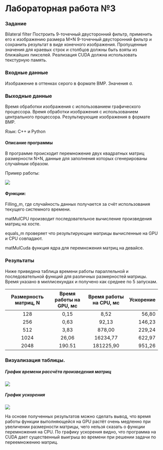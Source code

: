 # Лабораторная работа №3
### Задание
Bilateral filter
Построить 9-точечный двусторонний фильтр, применить его к изображению размера M×N 9-точечный двусторонний фильтр и сохранить результат в виде конечного изображения.
Пропущенные значения для краевых строк и столбцов должны быть взяты из ближайших пикселей.
Реализация CUDA должна использовать текстурную память.
### Входные данные
Изображение в оттенках серого в формате BMP.
Значения σ.
### Выходные данные
Время обработки изображения с использованием графического процессора.
Время обработки изображения с использованием центрального процессора.
Результирующие изображения в формате BMP.

Язык: C++ и Python  

#### Описание программы
В программе происходит перемножение двух квадратных матриц размерности N×N, данные для заполнения которых сгенерированы случайным образом.

Пример работы:

![](example.JPG)

#### Функции:
Filling_m, где случайность данных получается за счёт использования текущего системного времени.

matMulCPU производит последовательное вычисление произведения матриц на хосте.

equals_m проверяет что результирующие матрицы вычисленные на GPU и CPU совпадают.

matMulCuda функция ядра для перемножения матриц на девайсе. 

### Результаты
Ниже приведена таблица времени работы параллельной и последовательной функций для различных размерностей матрицы. Время указано в миллисекундах и получено как среднее по 5 запускам.

Размерность матриц, N | Время работы на GPU, мс | Время работы на CPU, мс | Ускорение
:----:|:-------:|:-----------:|------:
128 | 0,15 | 8,52 | 56,80
256 | 0,63| 92,13 | 146,23
512 | 3,83 | 878,00 | 229,24
1024 | 26,06 | 16234,77 | 622,97
2048 | 190.51 | 181225,90 | 951,26

### Визуализация таблицы.
##### График времени рассчёта произведения матриц

![](Work_time.JPG)

##### График ускорения

![](Speedup.JPG)

На основе полученных результатов можно сделать вывод, что время работы функции выполняющейся на GPU растёт очень медленно при увеличении размерности матрицы, чего нельзя сказать о функции перемножения на CPU. По графику ускорения видно, что программа на CUDA дает существенный выигрыш во времени при решении задачи по переемножению матриц. 

